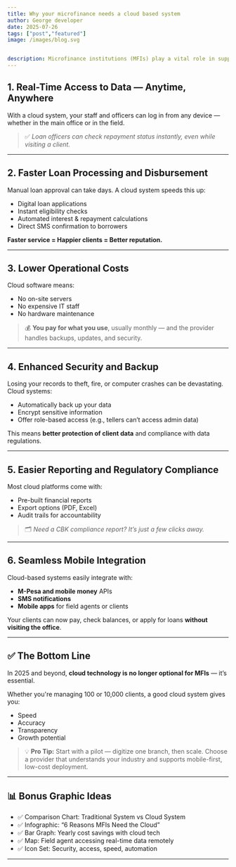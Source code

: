 ```yaml
---
title: Why your microfinance needs a cloud based system
author: George developer
date: 2025-07-26
tags: ["post","featured"]
image: /images/blog.svg


description: Microfinance institutions (MFIs) play a vital role in supporting small businesses, farmers, and underserved communities. But as operations grow, so do the challenges — paper records, manual loan tracking, and delayed reports no longer cut it.
---
```


## 1. Real-Time Access to Data — Anytime, Anywhere

With a cloud system, your staff and officers can log in from any device — whether in the main office or in the field.

> ✅ *Loan officers can check repayment status instantly, even while visiting a client.*

---

## 2. Faster Loan Processing and Disbursement

Manual loan approval can take days. A cloud system speeds this up:
- Digital loan applications  
- Instant eligibility checks  
- Automated interest & repayment calculations  
- Direct SMS confirmation to borrowers

**Faster service = Happier clients = Better reputation.**

---

## 3. Lower Operational Costs

Cloud software means:
- No on-site servers  
- No expensive IT staff  
- No hardware maintenance

> 💰 **You pay for what you use**, usually monthly — and the provider handles backups, updates, and security.

---

## 4. Enhanced Security and Backup

Losing your records to theft, fire, or computer crashes can be devastating. Cloud systems:
- Automatically back up your data  
- Encrypt sensitive information  
- Offer role-based access (e.g., tellers can’t access admin data)

This means **better protection of client data** and compliance with data regulations.

---

## 5. Easier Reporting and Regulatory Compliance

Most cloud platforms come with:
- Pre-built financial reports  
- Export options (PDF, Excel)  
- Audit trails for accountability

> 🗂️ *Need a CBK compliance report? It’s just a few clicks away.*

---

## 6. Seamless Mobile Integration

Cloud-based systems easily integrate with:
- **M-Pesa and mobile money** APIs  
- **SMS notifications**  
- **Mobile apps** for field agents or clients

Your clients can now pay, check balances, or apply for loans **without visiting the office**.

---

## ✅ The Bottom Line

In 2025 and beyond, **cloud technology is no longer optional for MFIs** — it’s essential.

Whether you're managing 100 or 10,000 clients, a good cloud system gives you:
- Speed  
- Accuracy  
- Transparency  
- Growth potential

> 💡 **Pro Tip:** Start with a pilot — digitize one branch, then scale. Choose a provider that understands your industry and supports mobile-first, low-cost deployment.

---

## 📊 Bonus Graphic Ideas
- ✅ Comparison Chart: Traditional System vs Cloud System  
- ✅ Infographic: “6 Reasons MFIs Need the Cloud”  
- ✅ Bar Graph: Yearly cost savings with cloud tech  
- ✅ Map: Field agent accessing real-time data remotely  
- ✅ Icon Set: Security, access, speed, automation

---